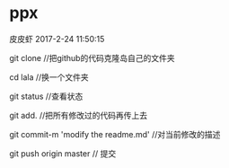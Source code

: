 # ppx
皮皮虾
2017-2-24 11:50:15



git clone //把github的代码克隆岛自己的文件夹

cd lala //换一个文件夹

git status //查看状态

git add. //把所有修改过的代码再传上去

git commit-m  'modify the readme.md'   //对当前修改的描述

git push origin master // 提交
